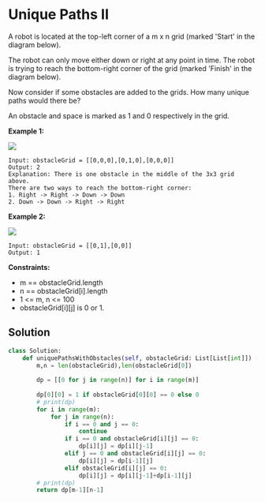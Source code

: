 <h1>Unique Paths II</h1>

<p>
A robot is located at the top-left corner of a m x n grid (marked 'Start' in the diagram below).

The robot can only move either down or right at any point in time. The robot is trying to reach the bottom-right corner of the grid (marked 'Finish' in the diagram below).

Now consider if some obstacles are added to the grids. How many unique paths would there be?

An obstacle and space is marked as 1 and 0 respectively in the grid.

<b>Example 1:</b>

<img src="https://assets.leetcode.com/uploads/2020/11/04/robot1.jpg">

    Input: obstacleGrid = [[0,0,0],[0,1,0],[0,0,0]]
    Output: 2
    Explanation: There is one obstacle in the middle of the 3x3 grid above.
    There are two ways to reach the bottom-right corner:
    1. Right -> Right -> Down -> Down
    2. Down -> Down -> Right -> Right
    
<b>Example 2:</b>

<img src="https://assets.leetcode.com/uploads/2020/11/04/robot2.jpg">

    Input: obstacleGrid = [[0,1],[0,0]]
    Output: 1
    
<b>Constraints:</b>

- m == obstacleGrid.length
- n == obstacleGrid[i].length
- 1 <= m, n <= 100
- obstacleGrid[i][j] is 0 or 1.

<h2>Solution</h2>

```python
class Solution:
    def uniquePathsWithObstacles(self, obstacleGrid: List[List[int]]) -> int:
        m,n = len(obstacleGrid),len(obstacleGrid[0])
        
        dp = [[0 for j in range(n)] for i in range(m)]
        
        dp[0][0] = 1 if obstacleGrid[0][0] == 0 else 0
        # print(dp)
        for i in range(m):
            for j in range(n):
                if i == 0 and j == 0:
                    continue
                if i == 0 and obstacleGrid[i][j] == 0:
                    dp[i][j] = dp[i][j-1]
                elif j == 0 and obstacleGrid[i][j] == 0:
                    dp[i][j] = dp[i-1][j]
                elif obstacleGrid[i][j] == 0:
                    dp[i][j] = dp[i][j-1]+dp[i-1][j]
        # print(dp)
        return dp[m-1][n-1]
```
